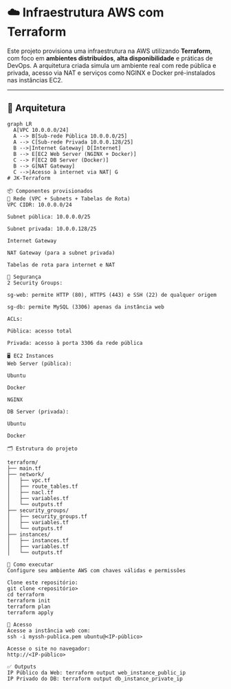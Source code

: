 # ☁️ Infraestrutura AWS com Terraform

Este projeto provisiona uma infraestrutura na AWS utilizando **Terraform**,
com foco em **ambientes distribuídos**, **alta disponibilidade** e práticas de DevOps.
A arquitetura criada simula um ambiente real com rede pública e privada,
acesso via NAT e serviços como NGINX e Docker pré-instalados nas instâncias EC2.

---

## 📐 Arquitetura

```mermaid
graph LR
  A[VPC 10.0.0.0/24]
  A --> B[Sub-rede Pública 10.0.0.0/25]
  A --> C[Sub-rede Privada 10.0.0.128/25]
  B -->|Internet Gateway| D[Internet]
  B --> E[EC2 Web Server (NGINX + Docker)]
  C --> F[EC2 DB Server (Docker)]
  B --> G[NAT Gateway]
  C -->|Acesso à internet via NAT| G
# JK-Terraform

📦 Componentes provisionados
🔧 Rede (VPC + Subnets + Tabelas de Rota)
VPC CIDR: 10.0.0.0/24

Subnet pública: 10.0.0.0/25

Subnet privada: 10.0.0.128/25

Internet Gateway

NAT Gateway (para a subnet privada)

Tabelas de rota para internet e NAT

🔐 Segurança
2 Security Groups:

sg-web: permite HTTP (80), HTTPS (443) e SSH (22) de qualquer origem

sg-db: permite MySQL (3306) apenas da instância web

ACLs:

Pública: acesso total

Privada: acesso à porta 3306 da rede pública

🖥️ EC2 Instances
Web Server (pública):

Ubuntu

Docker

NGINX

DB Server (privada):

Ubuntu

Docker

🗂️ Estrutura do projeto

terraform/
├── main.tf
├── network/
│   ├── vpc.tf
│   ├── route_tables.tf
│   ├── nacl.tf
│   ├── variables.tf
│   └── outputs.tf
├── security_groups/
│   ├── security_groups.tf
│   ├── variables.tf
│   └── outputs.tf
├── instances/
│   ├── instances.tf
│   ├── variables.tf
│   └── outputs.tf

🚀 Como executar
Configure seu ambiente AWS com chaves válidas e permissões

Clone este repositório:
git clone <repositório>
cd terraform
terraform init
terraform plan
terraform apply

📡 Acesso
Acesse a instância web com:
ssh -i myssh-publica.pem ubuntu@<IP-público>

Acesse o site no navegador:
http://<IP-público>

✅ Outputs
IP Público da Web: terraform output web_instance_public_ip
IP Privado do DB: terraform output db_instance_private_ip